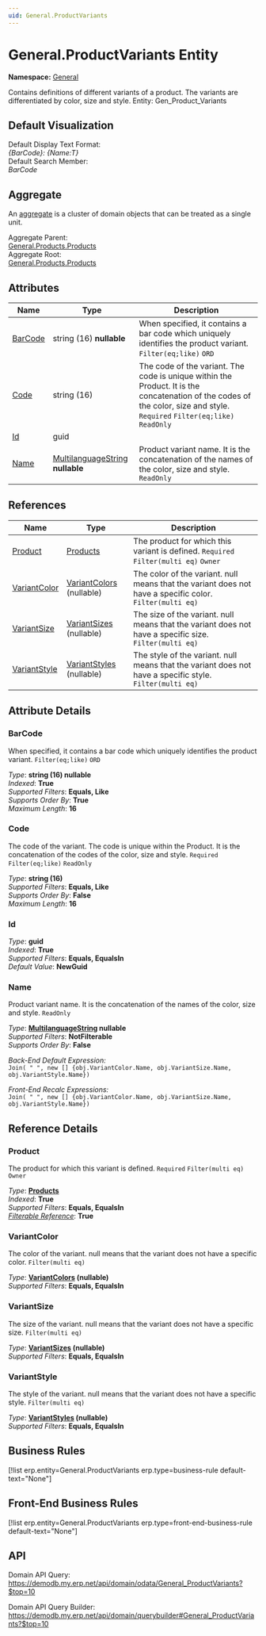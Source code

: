 ```yaml
---
uid: General.ProductVariants
---
```

# General.ProductVariants Entity

**Namespace:** [General](General.md)  

Contains definitions of different variants of a product. The variants are differentiated by color, size and style. Entity: Gen_Product_Variants

## Default Visualization
Default Display Text Format:  
_{BarCode}: {Name:T}_  
Default Search Member:  
_BarCode_  

## Aggregate
An [aggregate](https://docs.erp.net/tech/advanced/concepts/aggregates.html) is a cluster of domain objects that can be treated as a single unit.  

Aggregate Parent:  
[General.Products.Products](General.Products.Products.md)  
Aggregate Root:  
[General.Products.Products](General.Products.Products.md)  

## Attributes

| Name | Type | Description |
| ---- | ---- | --- |
| [BarCode](General.ProductVariants.md#barcode) | string (16) __nullable__ | When specified, it contains a bar code which uniquely identifies the product variant. `Filter(eq;like)` `ORD` 
| [Code](General.ProductVariants.md#code) | string (16) | The code of the variant. The code is unique within the Product. It is the concatenation of the codes of the color, size and style. `Required` `Filter(eq;like)` `ReadOnly` 
| [Id](General.ProductVariants.md#id) | guid |  
| [Name](General.ProductVariants.md#name) | [MultilanguageString](../data-types.md#multilanguagestring) __nullable__ | Product variant name. It is the concatenation of the names of the color, size and style. `ReadOnly` 

## References

| Name | Type | Description |
| ---- | ---- | --- |
| [Product](General.ProductVariants.md#product) | [Products](General.Products.Products.md) | The product for which this variant is defined. `Required` `Filter(multi eq)` `Owner` |
| [VariantColor](General.ProductVariants.md#variantcolor) | [VariantColors](General.Products.VariantColors.md) (nullable) | The color of the variant. null means that the variant does not have a specific color. `Filter(multi eq)` |
| [VariantSize](General.ProductVariants.md#variantsize) | [VariantSizes](General.Products.VariantSizes.md) (nullable) | The size of the variant. null means that the variant does not have a specific size. `Filter(multi eq)` |
| [VariantStyle](General.ProductVariants.md#variantstyle) | [VariantStyles](General.Products.VariantStyles.md) (nullable) | The style of the variant. null means that the variant does not have a specific style. `Filter(multi eq)` |


## Attribute Details

### BarCode

When specified, it contains a bar code which uniquely identifies the product variant. `Filter(eq;like)` `ORD`

_Type_: **string (16) __nullable__**  
_Indexed_: **True**  
_Supported Filters_: **Equals, Like**  
_Supports Order By_: **True**  
_Maximum Length_: **16**  

### Code

The code of the variant. The code is unique within the Product. It is the concatenation of the codes of the color, size and style. `Required` `Filter(eq;like)` `ReadOnly`

_Type_: **string (16)**  
_Supported Filters_: **Equals, Like**  
_Supports Order By_: **False**  
_Maximum Length_: **16**  

### Id

_Type_: **guid**  
_Indexed_: **True**  
_Supported Filters_: **Equals, EqualsIn**  
_Default Value_: **NewGuid**  

### Name

Product variant name. It is the concatenation of the names of the color, size and style. `ReadOnly`

_Type_: **[MultilanguageString](../data-types.md#multilanguagestring) __nullable__**  
_Supported Filters_: **NotFilterable**  
_Supports Order By_: **False**  

_Back-End Default Expression:_  
`Join( " ", new [] {obj.VariantColor.Name, obj.VariantSize.Name, obj.VariantStyle.Name})`

_Front-End Recalc Expressions:_  
`Join( " ", new [] {obj.VariantColor.Name, obj.VariantSize.Name, obj.VariantStyle.Name})`

## Reference Details

### Product

The product for which this variant is defined. `Required` `Filter(multi eq)` `Owner`

_Type_: **[Products](General.Products.Products.md)**  
_Indexed_: **True**  
_Supported Filters_: **Equals, EqualsIn**  
_[Filterable Reference](https://docs.erp.net/dev/domain-api/filterable-references.html)_: **True**  

### VariantColor

The color of the variant. null means that the variant does not have a specific color. `Filter(multi eq)`

_Type_: **[VariantColors](General.Products.VariantColors.md) (nullable)**  
_Supported Filters_: **Equals, EqualsIn**  

### VariantSize

The size of the variant. null means that the variant does not have a specific size. `Filter(multi eq)`

_Type_: **[VariantSizes](General.Products.VariantSizes.md) (nullable)**  
_Supported Filters_: **Equals, EqualsIn**  

### VariantStyle

The style of the variant. null means that the variant does not have a specific style. `Filter(multi eq)`

_Type_: **[VariantStyles](General.Products.VariantStyles.md) (nullable)**  
_Supported Filters_: **Equals, EqualsIn**  



## Business Rules

[!list erp.entity=General.ProductVariants erp.type=business-rule default-text="None"]

## Front-End Business Rules

[!list erp.entity=General.ProductVariants erp.type=front-end-business-rule default-text="None"]

## API

Domain API Query:
<https://demodb.my.erp.net/api/domain/odata/General_ProductVariants?$top=10>

Domain API Query Builder:
<https://demodb.my.erp.net/api/domain/querybuilder#General_ProductVariants?$top=10>

